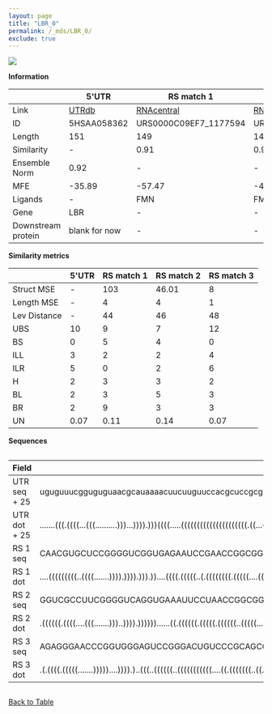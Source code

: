 ```yaml
---
layout: page
title: "LBR_0"
permalink: /_mds/LBR_0/
exclude: true
---
```




![](../../alns_9.28.22/aln_5HSAA058362_0.977.png?raw=true)


**Information**

| | 5'UTR       | RS match 1   | RS match 2  | RS match 3 |
| ---- | ----------- | ----------- | ----------- | ----------- |
| Link | <a href="http://utrdb.ba.itb.cnr.it/getutr/5HSAA058362/1" target="_blank" rel="noopener noreferrer">UTRdb</a>   | <a href="https://rnacentral.org/rna/URS0000C09EF7/1177594" target="_blank" rel="noopener noreferrer">RNAcentral</a>     |<a href="https://rnacentral.org/rna/URS0000DA3F84/1882763" target="_blank" rel="noopener noreferrer">RNAcentral</a>  | <a href="https://rnacentral.org/rna/URS0002317DC8/1834150" target="_blank" rel="noopener noreferrer">RNAcentral</a>   |
| ID | 5HSAA058362     | URS0000C09EF7_1177594     | URS0000DA3F84_1882763     | URS0002317DC8_1834150     |
| Length | 151     |  149    | 149   |  150    |
| Similarity | - | 0.91 | 0.92 | 0.94 |
| Ensemble Norm | 0.92 | - | - | - |
| MFE | -35.89 | -57.47 | -44.77 | -53.07 |
| Ligands | - | FMN | FMN | cobalamin |
| Gene | LBR | - | - | - |
| Downstream protein | blank for now    |    -    | -  | - |


**Similarity metrics**

| | 5'UTR       | RS match 1   | RS match 2  | RS match 3 |
| ---- | ----------- | ----------- | ----------- | ----------- |
| Struct MSE | - | 103 | 46.01 | 8 |
| Length MSE | - | 4 | 4 | 1 |
| Lev Distance | - | 44 | 46 | 48 |
| UBS| 10 | 9 | 7 | 12 |
| BS | 0 | 5 | 4 | 0 |
| ILL | 3 | 2 | 2 | 4 |
| ILR | 5 | 0 | 2 | 6 |
| H | 2 | 3 | 3 | 2 |
| BL | 2 | 3 | 5 | 3 |
| BR | 2 | 9 | 3 | 3 |
| UN | 0.07 | 0.11 | 0.14 | 0.07 |

**Sequences**


<div style="overflow-x:auto;">

<table>
<colgroup>
<col width="30%" />
<col width="70%" />
</colgroup>
<thead>
<tr class="header">
<th>Field</th>
<th>Description</th>
</tr>
</thead>
<tbody>
<tr>
<td markdown="span">UTR seq + 25 </td>
<td markdown="span"> uguguuucgguguguaacgcauaaaacuucuuguuccacgcuccgcgguguuggggauuuucuacugcaucucgacagcaucucggguaacaaccgagccccuccucgcagcguuaauuauagaaaATGCCAAGTAGGAAATTTGCCGATG </td>
</tr>
<tr>
<td markdown="span">UTR dot + 25  </td>
<td markdown="span"> .......(((.((((...(((..........)))...)))).)))((((.....(((((((((((((((((((((.((...(((((.......)))))...))..))).))...............))))..))))))))))))))))...
</td>
</tr>


<tr>
<td markdown="span">RS 1 seq </td>
<td markdown="span"> CAACGUGCUCCGGGGUCGGUGAGAAUCCGAACCGGCGGUGACAGUCCGCGAGCUGCGGCGCUUCGGCGGUGCGGCUGAUCCGGUGAAAUUCCGGAACCGACGGUGAUGCGUGGGAAACCACGCGAGUCCGGAUGAGAGGCAGCACGCGU
</td>
</tr>


<tr>
<td markdown="span">RS 1 dot </td>
<td markdown="span"> ....(((((((((..((((.......)))).)))).))).))....((((.(((((..(.((((((((.(((((....(((((.......))))).))).)).)).(((((((....)))))))...))))).).)..))))).)))).
</td>
</tr>


<tr>
<td markdown="span">RS 2 seq </td>
<td markdown="span"> GGUCGCCUUCGGGGUCAGGUGAAAUUCCUAACCGGCGGUGAUGAAGCGUUGCUUCUUAGUCCGUGACCCGGUUAACAUAUUAUUGUUAAACGGUGGAUCUGGUGAAACUCCAGAGCCGACAGUUAAAGUCUGGAUGGGAGAAGGAAAAG
</td>
</tr>


<tr>
<td markdown="span">RS 2 dot </td>
<td markdown="span"> .((((((.((((....(((.......)))..)))).))))))......((.((((((.(((((.((((((..(((((......)))))..)))(((.(((((.......))))).))).........))))))))..)))))).))...
</td>
</tr>


<tr>
<td markdown="span">RS 3 seq </td>
<td markdown="span"> AGAGGGAACCCGGUGGGAGUCCGGGACUGUCCCGCAGCGGUAUGCAGGAACGACCGCCGUCACAAGCACUGGUCUGAGAAACAUCGGAGACCGGGAAGCGACGGCCACUAGGAGCACCACCGCGGUGCGCGCCUGCGAGUCCGAAGACCU
</td>
</tr>


<tr>
<td markdown="span">RS 3 dot </td>
<td markdown="span"> .(.((((.(((((.......)))))....)))).)..(((..((((((..(((((((((((....((.(((((((..((....))..)))))))...))))))))..................))).))..))))).)..))).......
</td>
</tr>

</tbody>
</table>


</div>


[Back to Table](../../display)
